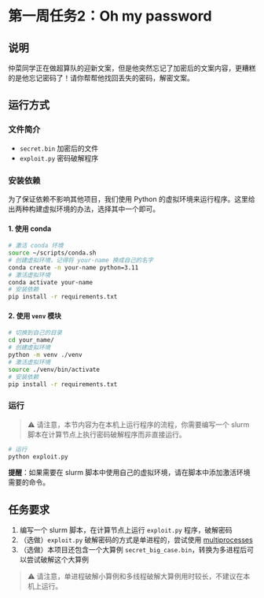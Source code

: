 # 第一周任务2：Oh my password

## 说明

仲菜同学正在做超算队的迎新文案，但是他突然忘记了加密后的文案内容，更糟糕的是他忘记密码了！请你帮帮他找回丢失的密码，解密文案。

## 运行方式

### 文件简介

- `secret.bin` 加密后的文件
- `exploit.py` 密码破解程序

### 安装依赖

为了保证依赖不影响其他项目，我们使用 Python 的虚拟环境来运行程序。这里给出两种构建虚拟环境的办法，选择其中一个即可。

#### 1. 使用 conda

```bash
# 激活 conda 环境
source ~/scripts/conda.sh
# 创建虚拟环境，记得将 your-name 换成自己的名字
conda create -n your-name python=3.11
# 激活虚拟环境
conda activate your-name
# 安装依赖
pip install -r requirements.txt
```

#### 2. 使用 `venv` 模块

```bash
# 切换到自己的目录
cd your_name/
# 创建虚拟环境
python -m venv ./venv
# 激活虚拟环境
source ./venv/bin/activate
# 安装依赖
pip install -r requirements.txt
```

### 运行

> ⚠️ 请注意，本节内容为在本机上运行程序的流程，你需要编写一个 slurm 脚本在计算节点上执行密码破解程序而非直接运行。

```bash
# 运行
python exploit.py
```

**提醒**：如果需要在 slurm 脚本中使用自己的虚拟环境，请在脚本中添加激活环境需要的命令。

## 任务要求

1. 编写一个 slurm 脚本，在计算节点上运行 `exploit.py` 程序，破解密码
2. （选做）`exploit.py` 破解密码的方式是单进程的，尝试使用 [multiprocesses](https://docs.python.org/3/library/multiprocessing.html)
3. （选做）本项目还包含一个大算例 `secret_big_case.bin`，转换为多进程后可以尝试破解这个大算例

> ⚠️ 请注意，单进程破解小算例和多线程破解大算例用时较长，不建议在本机上运行。
